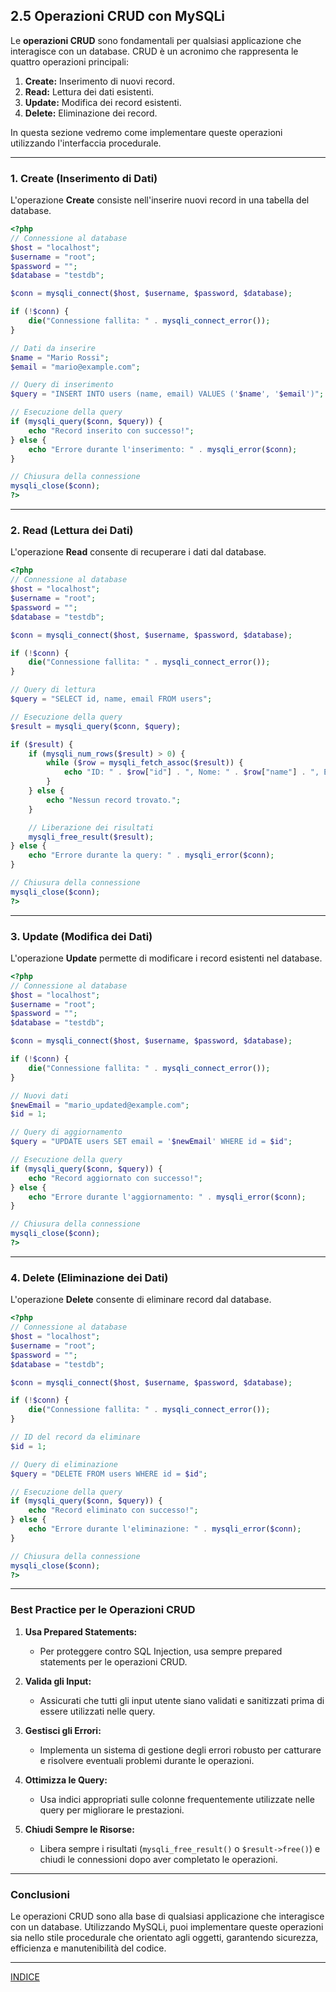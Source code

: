 ## **2.5 Operazioni CRUD con MySQLi**

Le **operazioni CRUD** sono fondamentali per qualsiasi applicazione che interagisce con un database. CRUD è un acronimo che rappresenta le quattro operazioni principali:

1. **Create:** Inserimento di nuovi record.
2. **Read:** Lettura dei dati esistenti.
3. **Update:** Modifica dei record esistenti.
4. **Delete:** Eliminazione dei record.

In questa sezione vedremo come implementare queste operazioni utilizzando l'interfaccia procedurale.

---

### **1. Create (Inserimento di Dati)**

L'operazione **Create** consiste nell'inserire nuovi record in una tabella del database.
```php
<?php
// Connessione al database
$host = "localhost";
$username = "root";
$password = "";
$database = "testdb";

$conn = mysqli_connect($host, $username, $password, $database);

if (!$conn) {
    die("Connessione fallita: " . mysqli_connect_error());
}

// Dati da inserire
$name = "Mario Rossi";
$email = "mario@example.com";

// Query di inserimento
$query = "INSERT INTO users (name, email) VALUES ('$name', '$email')";

// Esecuzione della query
if (mysqli_query($conn, $query)) {
    echo "Record inserito con successo!";
} else {
    echo "Errore durante l'inserimento: " . mysqli_error($conn);
}

// Chiusura della connessione
mysqli_close($conn);
?>
```

---

### **2. Read (Lettura dei Dati)**

L'operazione **Read** consente di recuperare i dati dal database.

```php
<?php
// Connessione al database
$host = "localhost";
$username = "root";
$password = "";
$database = "testdb";

$conn = mysqli_connect($host, $username, $password, $database);

if (!$conn) {
    die("Connessione fallita: " . mysqli_connect_error());
}

// Query di lettura
$query = "SELECT id, name, email FROM users";

// Esecuzione della query
$result = mysqli_query($conn, $query);

if ($result) {
    if (mysqli_num_rows($result) > 0) {
        while ($row = mysqli_fetch_assoc($result)) {
            echo "ID: " . $row["id"] . ", Nome: " . $row["name"] . ", Email: " . $row["email"] . "<br>";
        }
    } else {
        echo "Nessun record trovato.";
    }

    // Liberazione dei risultati
    mysqli_free_result($result);
} else {
    echo "Errore durante la query: " . mysqli_error($conn);
}

// Chiusura della connessione
mysqli_close($conn);
?>
```

---

### **3. Update (Modifica dei Dati)**

L'operazione **Update** permette di modificare i record esistenti nel database.

```php
<?php
// Connessione al database
$host = "localhost";
$username = "root";
$password = "";
$database = "testdb";

$conn = mysqli_connect($host, $username, $password, $database);

if (!$conn) {
    die("Connessione fallita: " . mysqli_connect_error());
}

// Nuovi dati
$newEmail = "mario_updated@example.com";
$id = 1;

// Query di aggiornamento
$query = "UPDATE users SET email = '$newEmail' WHERE id = $id";

// Esecuzione della query
if (mysqli_query($conn, $query)) {
    echo "Record aggiornato con successo!";
} else {
    echo "Errore durante l'aggiornamento: " . mysqli_error($conn);
}

// Chiusura della connessione
mysqli_close($conn);
?>
```

---

### **4. Delete (Eliminazione dei Dati)**

L'operazione **Delete** consente di eliminare record dal database.

```php
<?php
// Connessione al database
$host = "localhost";
$username = "root";
$password = "";
$database = "testdb";

$conn = mysqli_connect($host, $username, $password, $database);

if (!$conn) {
    die("Connessione fallita: " . mysqli_connect_error());
}

// ID del record da eliminare
$id = 1;

// Query di eliminazione
$query = "DELETE FROM users WHERE id = $id";

// Esecuzione della query
if (mysqli_query($conn, $query)) {
    echo "Record eliminato con successo!";
} else {
    echo "Errore durante l'eliminazione: " . mysqli_error($conn);
}

// Chiusura della connessione
mysqli_close($conn);
?>
```

---

### **Best Practice per le Operazioni CRUD**

1. **Usa Prepared Statements:**
   - Per proteggere contro SQL Injection, usa sempre prepared statements per le operazioni CRUD.

2. **Valida gli Input:**
   - Assicurati che tutti gli input utente siano validati e sanitizzati prima di essere utilizzati nelle query.

3. **Gestisci gli Errori:**
   - Implementa un sistema di gestione degli errori robusto per catturare e risolvere eventuali problemi durante le operazioni.

4. **Ottimizza le Query:**
   - Usa indici appropriati sulle colonne frequentemente utilizzate nelle query per migliorare le prestazioni.

5. **Chiudi Sempre le Risorse:**
   - Libera sempre i risultati (`mysqli_free_result()` o `$result->free()`) e chiudi le connessioni dopo aver completato le operazioni.

---

### **Conclusioni**

Le operazioni CRUD sono alla base di qualsiasi applicazione che interagisce con un database. Utilizzando MySQLi, puoi implementare queste operazioni sia nello stile procedurale che orientato agli oggetti, garantendo sicurezza, efficienza e manutenibilità del codice.

---
[INDICE](README.md)
